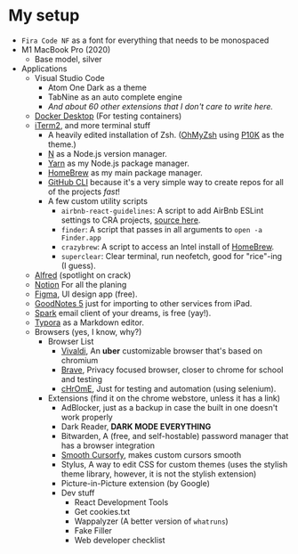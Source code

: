 # My setup

- `Fira Code NF` as a font for everything that needs to be monospaced
- M1 MacBook Pro (2020)
  - Base model, silver
- Applications
  - Visual Studio Code
    - Atom One Dark as a theme
    - TabNine as an auto complete engine
    - _And about 60 other extensions that I don't care to write here._
  - [Docker Desktop](https://www.docker.com/products/docker-desktop) (For testing containers)
  - [iTerm2](https://iterm2.com), and more terminal stuff
    - A heavily edited installation of Zsh. ([OhMyZsh](https://ohmyz.sh) using [P10K](https://github.com/romkatv/powerlevel10k) as the theme.)
    - [N](https://www.npmjs.com/package/n) as a Node.js version manager.
    - [Yarn](https://yarnpkg.com) as my Node.js package manager.
    - [HomeBrew](https://brew.sh) as my main package manager.
    - [GitHub CLI](https://cli.github.com) because it's a very simple way to create repos for all of the projects _fast_!
    - A few custom utility scripts
      - `airbnb-react-guidelines`: A script to add AirBnb ESLint settings to CRA projects, [source here](https://gist.github.com/03936d30e0a70627170f9fef5f3dcd49).
      - `finder`: A script that passes in all arguments to `open -a Finder.app`
      - `crazybrew`: A script to access an Intel install of [HomeBrew](https://brew.sh).
      - `superclear`: Clear terminal, run neofetch, good for "rice"-ing (I guess).
  - [Alfred](https://www.alfredapp.com) (spotlight on crack)
  - [Notion](https://notion.so) For all the planing
  - [Figma](https://figma.com), UI design app (free).
  - [GoodNotes 5](https://www.goodnotes.com) just for importing to other services from iPad.
  - [Spark](https://sparkmailapp.com) email client of your dreams, is free (yay!).
  - [Typora](https://.typora.io) as a Markdown editor.
  - Browsers (yes, I know, why?)
    - Browser List
      - [Vivaldi](https://vivaldi.com), An **uber** customizable browser that's based on chromium
      - [Brave](https://brave.com), Privacy focused browser, closer to chrome for school and testing
      - [cHrOmE](https://chrome.google.com), Just for testing and automation (using selenium).
    - Extensions (find it on the chrome webstore, unless it has a link)
      - AdBlocker, just as a backup in case the built in one doesn't work properly
      - Dark Reader, **DARK MODE EVERYTHING**
      - Bitwarden, A (free, and self-hostable) password manager that has a browser integration
      - [Smooth Cursorfy](https://github.com/ewen-lbh/smooth-cursorify), makes custom cursors smooth
      - Stylus, A way to edit CSS for custom themes (uses the stylish theme library, however, it is not the stylish extension)
      - Picture-in-Picture extension (by Google)
      - Dev stuff
        - React Development Tools
        - Get cookies.txt
        - Wappalyzer (A better version of `whatruns`)
        - Fake Filler
        - Web developer checklist